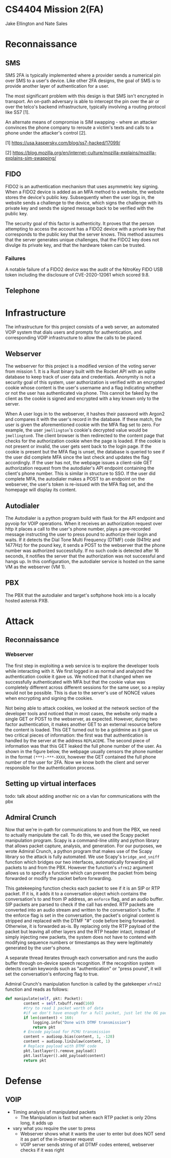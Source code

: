 # CS4404 Mission 2(FA)
Jake Ellington and Nate Sales

# Reconnaissance
## SMS

SMS 2FA is typically implemented where a provider sends a numerical pin over SMS to a user's device. Like other 2FA designs, the goal of SMS is to provide another layer of authentication for a user.

The most significant problem with this design is that SMS isn't encrypted in transport. An on-path adversary is able to intercept the pin over the air or over the telco's backend infrastructure, typically involving a routing protocol like SS7 [1].

An alternate means of compromise is SIM swapping - where an attacker convinces the phone company to reroute a victim's texts and calls to a phone under the attacker's control [2].

[1] https://usa.kaspersky.com/blog/ss7-hacked/17099/

[2] https://blog.mozilla.org/en/internet-culture/mozilla-explains/mozilla-explains-sim-swapping/


## FIDO
FIDO2 is an authentication mechanism that uses asymmetric key signing. When a FIDO2 device is added as an MFA method to a website, the website stores the device's public key. Subsequently when the user logs in, the website sends a challenge to the device, which signs the challenge with its private key and sends the signed message back to be verified with the public key. 

The security goal of this factor is authenticity. It proves that the person attempting to access the account has a FIDO2 device with a private key that corresponds to the public key that the server knows. This method assumes that the server generates unique challenges, that the FIDO2 key does not divulge its private key, and that the hardware token can be trusted.

### Failures
A notable failure of a FIDO2 device was the audit of the NitroKey FIDO USB token including the disclosure of CVE-2020-12061 which scored 9.8. 


## Telephone

# Infrastructure
The infrastructure for this project consists of a web server, an automated VOIP system that dials users and prompts for authentication, and corresponding VOIP infrastructure to allow the calls to be placed.

## Webserver
The webserver for this project is a modified version of the voting server from mission 1. It is a Rust binary built with the Rocket API with an sqlite database to keep track of user data and credentials. Anonymity is not a security goal of this system, user authorization is verified with an encrypted cookie whose content is the user's username and a flag indicating whether or not the user has authenticated via phone. This cannot be faked by the client as the cookie is signed and encrypted with a key known only to the server. 

When A user logs in to the webserver, it hashes their password with Argon2 and compares it with the user's record in the database. If these match, the user is given the aforementioned cookie with the MFA flag set to zero. For example, the user `jmellington`'s cookie's decrypted value would be `jmellington0`. The client browser is then redirected to the content page that checks for the authorization cookie when the page is loaded. If the cookie is not present or invalid, the user gets sent back to the login page. If the cookie is present but the MFA flag is unset, the database is queried to see if the user did complete MFA since the last check and updates the flag accordingly. If the user has not, the webpage issues a client-side GET authorization request from the autodialer's API endpoint containing the client's phone number. This is similar in structure to SSO. If the user did complete MFA, the autodialer makes a POST to an endpoint on the webserver, the user's token is re-issued with the MFA flag set, and the homepage will display its content. 

## Autodialer
The Autodialer is a python program build with flask for the API endpoint and pyvoip for VOIP operations. When it receives an authorization request over http it places a call to the user's phone number, plays a pre-recorded message instructing the user to press pound to authorize their login and waits. If it detects the Dial Tone Multi Frequency (DTMF) code (941Hz and 1477Hz) for the pound key, it sends a POST to the webserver that the phone number was authorized successfully. If no such code is detected after 16 seconds, it notifies the server that the authorization was not successful and hangs up. In this configuration, the autodialer service is hosted on the same VM as the webserver (VM 1). 

## PBX
The PBX that the autodialer and target's softphone hook into is a locally hosted asterisk PXB.


# Attack
## Reconnaissance

### Webserver
The first step in exploiting a web service is to explore the developer tools while interacting with it. We first logged in as normal and analyzed the authentication cookie it gave us. We noticed that it changed when we successfully authenticated with MFA but that the cookie value was completely different across different sessions for the same user, so a replay would not be possible. This is due to the server's use of NONCE values when encrypting and signing the cookies.

Not being able to attack cookies, we looked at the network section of the developer tools and noticed that in most cases, the website only made a single GET or POST to the webserver, as expected. However, during two factor authentication, it makes another GET to an external resource before the content is loaded. This GET turned out to be a goldmine as it gave us two critical pieces of information: the first was that authentication is handled by the server at the address `REPLACEME`. The second piece of information was that this GET leaked the full phone number of the user. As shown in the figure below, the webpage usually censors the phone number in the format `(***)-***-XXXX`, however the GET contained the full phone number of the user for 2FA. Now we know both the client and server responsible for the authentication process.

## Setting up virtual interfaces
todo: talk about adding another nic on a vlan for communications with the pbx

## Admiral Crunch
Now that we're in-path for communications to and from the PBX, we need to actually manipulate the call. To do this, we used the Scapy packet manipulation program. Scapy is a command-line utility and python library that allows packet capture, analysis, and generation. For our purposes, we wrote Admiral Crunch, a python program that makes use of the Scapy library so the attack is fully automated. We use Scapy's `bridge_and_sniff` function which bridges our two interfaces, automatically forwarding all packets to and from the PBX. However the function's `xfrm12` argument allows us to specify a function which can prevent the packet from being forwarded or modify the packet before forwarding.

This gatekeeping function checks each packet to see if it is an SIP or RTP packet. If it is, it adds it to a conversation object which contains the conversation's to and from IP address, an `enforce` flag, and an audio buffer. SIP packets are parsed to check if the call has ended. RTP packets are converted into an audio stream and written to the conversation's buffer. If the enforce flag is set in the conversation, the packet's original content is stripped and replaced with the DTMF "#" code before being forwarded. Otherwise, it is forwarded as-is. By replacing only the RTP payload of the packet but leaving all other layers and the RTP header intact, instead of simply injecting new packets, the system does not have to contend with modifying sequence numbers or timestamps as they were legitimately generated by the user's phone.  

A separate thread iterates through each conversation and runs the audio buffer through on-device speech recognition. If the recognition system detects certain keywords such as "authentication" or "press pound", it will set the conversation's enforcing flag to true. 

Admiral Crunch's manipulation function is called by the gatekeeper `xfrm12` function and reads as follows:

```python
def manipulate(self, pkt: Packet):
        content = self.txbuff.read(160)
        #try to read 1 packet worth of data
        #if we don't have enough for a full packet, just let the OG packet through
        if len(content) < 160:
            logging.info("Done with DTMF transmission")
            return pkt
        # Encode payload for PCMU transmission
        content = audioop.bias(content, 1, -128)
        content = audioop.lin2ulaw(content, 1)
        # Replace payload with DTMF code
        pkt.lastlayer().remove_payload()
        pkt.lastlayer().add_payload(content)
        return pkt
```

# Defense
## VOIP
* Timing analysis of manipulated packets 
  * The Manipulation is fast but when each RTP packet is only 20ms long, it adds up
* vary what you require the user to press
  * Webserver shows what it wants the user to enter but does NOT send it as part of the in-browser request
  * VOIP server sends string of all DTMF codes entered, webserver checks if it was right
  